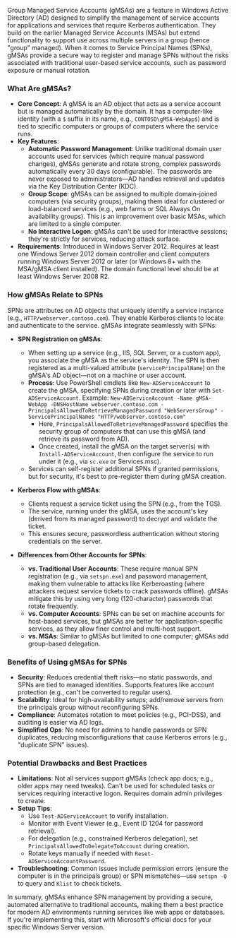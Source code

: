 Group Managed Service Accounts (gMSAs) are a feature in Windows Active Directory (AD) designed to simplify the management of service accounts for applications and services that require Kerberos authentication. They build on the earlier Managed Service Accounts (MSAs) but extend functionality to support use across multiple servers in a group (hence "group" managed). When it comes to Service Principal Names (SPNs), gMSAs provide a secure way to register and manage SPNs without the risks associated with traditional user-based service accounts, such as password exposure or manual rotation.

### What Are gMSAs?
- **Core Concept**: A gMSA is an AD object that acts as a service account but is managed automatically by the domain. It has a computer-like identity (with a `$` suffix in its name, e.g., `CONTOSO\gMSA-WebApp$`) and is tied to specific computers or groups of computers where the service runs.
- **Key Features**:
	- **Automatic Password Management**: Unlike traditional domain user accounts used for services (which require manual password changes), gMSAs generate and rotate strong, complex passwords automatically every 30 days (configurable). The passwords are never exposed to administrators—AD handles retrieval and updates via the Key Distribution Center (KDC).
	- **Group Scope**: gMSAs can be assigned to multiple domain-joined computers (via security groups), making them ideal for clustered or load-balanced services (e.g., web farms or SQL Always On availability groups). This is an improvement over basic MSAs, which are limited to a single computer.
	- **No Interactive Logon**: gMSAs can't be used for interactive sessions; they're strictly for services, reducing attack surface.
- **Requirements**: Introduced in Windows Server 2012. Requires at least one Windows Server 2012 domain controller and client computers running Windows Server 2012 or later (or Windows 8+ with the MSA/gMSA client installed). The domain functional level should be at least Windows Server 2008 R2.

### How gMSAs Relate to SPNs
SPNs are attributes on AD objects that uniquely identify a service instance (e.g., `HTTP/webserver.contoso.com`). They enable Kerberos clients to locate and authenticate to the service. gMSAs integrate seamlessly with SPNs:

- **SPN Registration on gMSAs**:
  - When setting up a service (e.g., IIS, SQL Server, or a custom app), you associate the gMSA as the service's identity. The SPN is then registered as a multi-valued attribute (`servicePrincipalName`) on the gMSA's AD object—not on a machine or user account.
  - **Process**: Use PowerShell cmdlets like `New-ADServiceAccount` to create the gMSA, specifying SPNs during creation or later with `Set-ADServiceAccount`. Example: 
    `New-ADServiceAccount -Name gMSA-WebApp -DNSHostName webserver.contoso.com -PrincipalsAllowedToRetrieveManagedPassword "WebServersGroup" -ServicePrincipalNames "HTTP/webserver.contoso.com"`
    - Here, `PrincipalsAllowedToRetrieveManagedPassword` specifies the security group of computers that can use this gMSA (and retrieve its password from AD).
    - Once created, install the gMSA on the target server(s) with `Install-ADServiceAccount`, then configure the service to run under it (e.g., via `sc.exe` or Services.msc).
  - Services can self-register additional SPNs if granted permissions, but for security, it's best to pre-register them during gMSA creation.

- **Kerberos Flow with gMSAs**:
  - Clients request a service ticket using the SPN (e.g., from the TGS).
  - The service, running under the gMSA, uses the account's key (derived from its managed password) to decrypt and validate the ticket.
  - This ensures secure, passwordless authentication without storing credentials on the server.

- **Differences from Other Accounts for SPNs**:
  - **vs. Traditional User Accounts**: These require manual SPN registration (e.g., via `setspn.exe`) and password management, making them vulnerable to attacks like Kerberoasting (where attackers request service tickets to crack passwords offline). gMSAs mitigate this by using very long (120-character) passwords that rotate frequently.
  - **vs. Computer Accounts**: SPNs can be set on machine accounts for host-based services, but gMSAs are better for application-specific services, as they allow finer control and multi-host support.
  - **vs. MSAs**: Similar to gMSAs but limited to one computer; gMSAs add group-based delegation.

### Benefits of Using gMSAs for SPNs
- **Security**: Reduces credential theft risks—no static passwords, and SPNs are tied to managed identities. Supports features like account protection (e.g., can't be converted to regular users).
- **Scalability**: Ideal for high-availability setups; add/remove servers from the principals group without reconfiguring SPNs.
- **Compliance**: Automates rotation to meet policies (e.g., PCI-DSS), and auditing is easier via AD logs.
- **Simplified Ops**: No need for admins to handle passwords or SPN duplicates, reducing misconfigurations that cause Kerberos errors (e.g., "duplicate SPN" issues).

### Potential Drawbacks and Best Practices
- **Limitations**: Not all services support gMSAs (check app docs; e.g., older apps may need tweaks). Can't be used for scheduled tasks or services requiring interactive logon. Requires domain admin privileges to create.
- **Setup Tips**:
  - Use `Test-ADServiceAccount` to verify installation.
  - Monitor with Event Viewer (e.g., Event ID 1204 for password retrieval).
  - For delegation (e.g., constrained Kerberos delegation), set `PrincipalsAllowedToDelegateToAccount` during creation.
  - Rotate keys manually if needed with `Reset-ADServiceAccountPassword`.
- **Troubleshooting**: Common issues include permission errors (ensure the computer is in the principals group) or SPN mismatches—use `setspn -Q` to query and `Klist` to check tickets.

In summary, gMSAs enhance SPN management by providing a secure, automated alternative to traditional accounts, making them a best practice for modern AD environments running services like web apps or databases. If you're implementing this, start with Microsoft's official docs for your specific Windows Server version.